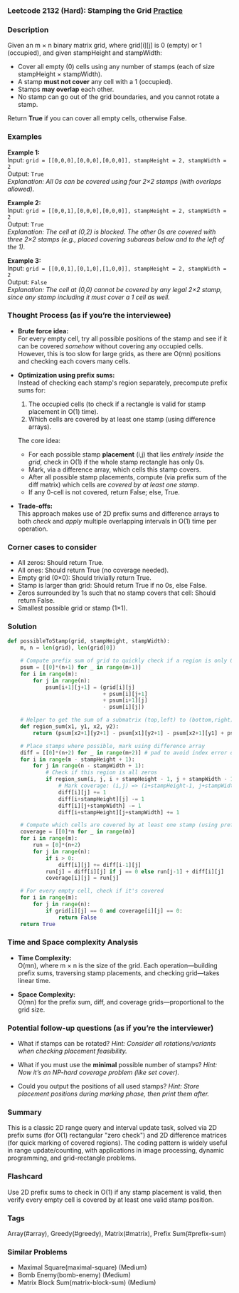 ### Leetcode 2132 (Hard): Stamping the Grid [Practice](https://leetcode.com/problems/stamping-the-grid)

### Description  
Given an m × n binary matrix grid, where grid[i][j] is 0 (empty) or 1 (occupied), and given stampHeight and stampWidth:

- Cover all empty (0) cells using any number of stamps (each of size stampHeight × stampWidth).
- A stamp **must not cover** any cell with a 1 (occupied).
- Stamps **may overlap** each other.
- No stamp can go out of the grid boundaries, and you cannot rotate a stamp.

Return **True** if you can cover all empty cells, otherwise False.

### Examples  

**Example 1:**  
Input: `grid = [[0,0,0],[0,0,0],[0,0,0]], stampHeight = 2, stampWidth = 2`  
Output: `True`  
*Explanation: All 0s can be covered using four 2×2 stamps (with overlaps allowed).*

**Example 2:**  
Input: `grid = [[0,0,1],[0,0,0],[0,0,0]], stampHeight = 2, stampWidth = 2`  
Output: `True`  
*Explanation: The cell at (0,2) is blocked. The other 0s are covered with three 2×2 stamps (e.g., placed covering subareas below and to the left of the 1).*

**Example 3:**  
Input: `grid = [[0,0,1],[0,1,0],[1,0,0]], stampHeight = 2, stampWidth = 2`  
Output: `False`  
*Explanation: The cell at (0,0) cannot be covered by any legal 2×2 stamp, since any stamp including it must cover a 1 cell as well.*

### Thought Process (as if you’re the interviewee)  

- **Brute force idea:**  
  For every empty cell, try all possible positions of the stamp and see if it can be covered *somehow* without covering any occupied cells. However, this is too slow for large grids, as there are O(mn) positions and checking each covers many cells.

- **Optimization using prefix sums:**  
  Instead of checking each stamp's region separately, precompute prefix sums for:
  1. The occupied cells (to check if a rectangle is valid for stamp placement in O(1) time).
  2. Which cells are covered by at least one stamp (using difference arrays).
  
  The core idea:
  - For each possible stamp **placement** (i,j) that lies *entirely inside the grid*, check in O(1) if the whole stamp rectangle has only 0s.
  - Mark, via a difference array, which cells this stamp covers.
  - After all possible stamp placements, compute (via prefix sum of the diff matrix) which cells are *covered by at least one stamp*.
  - If any 0-cell is not covered, return False; else, True.

- **Trade-offs:**  
  This approach makes use of 2D prefix sums and difference arrays to both *check* and *apply* multiple overlapping intervals in O(1) time per operation.

### Corner cases to consider  
- All zeros: Should return True.
- All ones: Should return True (no coverage needed).
- Empty grid (0×0): Should trivially return True.
- Stamp is larger than grid: Should return True if no 0s, else False.
- Zeros surrounded by 1s such that no stamp covers that cell: Should return False.
- Smallest possible grid or stamp (1×1).

### Solution

```python
def possibleToStamp(grid, stampHeight, stampWidth):
    m, n = len(grid), len(grid[0])

    # Compute prefix sum of grid to quickly check if a region is only 0's
    psum = [[0]*(n+1) for _ in range(m+1)]
    for i in range(m):
        for j in range(n):
            psum[i+1][j+1] = (grid[i][j]
                              + psum[i][j+1]
                              + psum[i+1][j]
                              - psum[i][j])

    # Helper to get the sum of a submatrix (top,left) to (bottom,right), inclusive
    def region_sum(x1, y1, x2, y2):
        return (psum[x2+1][y2+1] - psum[x1][y2+1] - psum[x2+1][y1] + psum[x1][y1])

    # Place stamps where possible, mark using difference array
    diff = [[0]*(n+2) for _ in range(m+2)] # pad to avoid index error on borders
    for i in range(m - stampHeight + 1):
        for j in range(n - stampWidth + 1):
            # Check if this region is all zeros
            if region_sum(i, j, i + stampHeight - 1, j + stampWidth - 1) == 0:
                # Mark coverage: (i,j) => (i+stampHeight-1, j+stampWidth-1)
                diff[i][j] += 1
                diff[i+stampHeight][j] -= 1
                diff[i][j+stampWidth] -= 1
                diff[i+stampHeight][j+stampWidth] += 1

    # Compute which cells are covered by at least one stamp (using prefix sum of diff)
    coverage = [[0]*n for _ in range(m)]
    for i in range(m):
        run = [0]*(n+2)
        for j in range(n):
            if i > 0:
                diff[i][j] += diff[i-1][j]
            run[j] = diff[i][j] if j == 0 else run[j-1] + diff[i][j]
            coverage[i][j] = run[j]

    # For every empty cell, check if it's covered
    for i in range(m):
        for j in range(n):
            if grid[i][j] == 0 and coverage[i][j] == 0:
                return False
    return True
```

### Time and Space complexity Analysis  

- **Time Complexity:**  
  O(mn), where m × n is the size of the grid. Each operation—building prefix sums, traversing stamp placements, and checking grid—takes linear time.

- **Space Complexity:**  
  O(mn) for the prefix sum, diff, and coverage grids—proportional to the grid size.

### Potential follow-up questions (as if you’re the interviewer)  

- What if stamps can be rotated?
  *Hint: Consider all rotations/variants when checking placement feasibility.*

- What if you must use the **minimal** possible number of stamps?
  *Hint: Now it’s an NP-hard coverage problem (like set cover).*

- Could you output the positions of all used stamps?
  *Hint: Store placement positions during marking phase, then print them after.*

### Summary
This is a classic 2D range query and interval update task, solved via 2D prefix sums (for O(1) rectangular "zero check") and 2D difference matrices (for quick marking of covered regions). The coding pattern is widely useful in range update/counting, with applications in image processing, dynamic programming, and grid-rectangle problems.


### Flashcard
Use 2D prefix sums to check in O(1) if any stamp placement is valid, then verify every empty cell is covered by at least one valid stamp position.

### Tags
Array(#array), Greedy(#greedy), Matrix(#matrix), Prefix Sum(#prefix-sum)

### Similar Problems
- Maximal Square(maximal-square) (Medium)
- Bomb Enemy(bomb-enemy) (Medium)
- Matrix Block Sum(matrix-block-sum) (Medium)